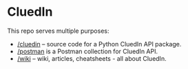 # CluedIn

This repo serves multiple purposes:

* [/cluedin](https://github.com/romaklimenko/cluedin/tree/main/cluedin) – source code for a Python CluedIn API package.
* [/postman](https://github.com/romaklimenko/cluedin/tree/main/postman) is a Postman collection for CluedIn API.
* [/wiki](https://github.com/romaklimenko/cluedin/wiki) – wiki, articles, cheatsheets - all about CluedIn.
